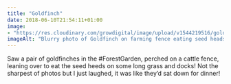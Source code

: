 ```yaml
---
title: "Goldfinch"
date: 2018-06-10T21:54:11+01:00
image: 
- "https://res.cloudinary.com/growdigital/image/upload/v1544219516/goldfinch-42718031621.jpg"
imageAlt: "Blurry photo of Goldfinch on farming fence eating seed heads"
---
```


Saw a pair of goldfinches in the #ForestGarden, perched on a cattle fence, leaning over to eat the seed heeds on some long grass and docks! Not the sharpest of photos but I just laughed, it was like they’d sat down for dinner!
